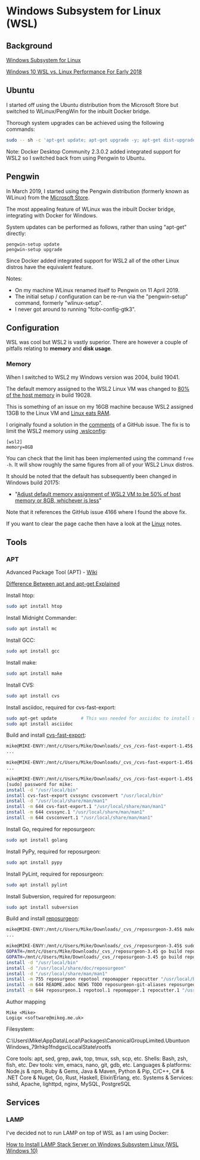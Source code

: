 # Windows Subsystem for Linux (WSL)

## Background

[Windows Subsystem for Linux](https://docs.microsoft.com/en-us/windows/wsl/about)

[Windows 10 WSL vs. Linux Performance For Early 2018](https://www.phoronix.com/scan.php?page=article&item=wsl-february-2018&num=1)



## Ubuntu

I started off using the Ubuntu distribution from the Microsoft Store but switched to WLinux/PengWin for the inbuilt Docker bridge.

Thorough system upgrades can be achieved using the following commands:

```sh
sudo -- sh -c 'apt-get update; apt-get upgrade -y; apt-get dist-upgrade -y; apt-get autoremove -y; apt-get autoclean -y'
```

Note: Docker Desktop Community 2.3.0.2 added integrated support for WSL2 so I switched back from using Pengwin to Ubuntu.



## Pengwin

In March 2019, I started using the Pengwin distribution (formerly known as WLinux) from the [Microsoft Store](https://www.microsoft.com/en-gb/p/wlinux/9nv1gv1pxz6p).

The most appealing feature of WLinux was the inbuilt Docker bridge, integrating with Docker for Windows.

System updates can be performed as follows, rather than using "apt-get" directly:

```
pengwin-setup update
pengwin-setup upgrade
```

Since Docker added integrated support for WSL2 all of the other Linux distros have the equivalent feature.

Notes:

- On my machine WLinux renamed itself to Pengwin on 11 April 2019.
- The initial setup / configuration can be re-run via the "pengwin-setup" command, formerly "wlinux-setup".
- I never got around to running "fcitx-config-gtk3".



## Configuration

WSL was cool but WSL2 is vastly superior. There are however a couple of pitfalls relating to **memory** and **disk usage**.

### Memory

When I switched to WSL2 my Windows version was 2004, build 19041.

The default memory assigned to the WSL2 Linux VM was changed to [80% of the host memory](https://docs.microsoft.com/en-us/windows/wsl/release-notes#build-19028) in build 19028.

This is something of an issue on my 16GB machine because WSL2 assigned 13GB to the Linux VM and [Linux eats RAM](https://www.linuxatemyram.com/).

I originally found a solution in the [comments](https://github.com/microsoft/WSL/issues/4166#issuecomment-526725261) of a GitHub issue. The fix is to limit the WSL2 memory using [.wslconfig](https://docs.microsoft.com/en-us/windows/wsl/wsl-config#configure-global-options-with-wslconfig):

```
[wsl2]
memory=8GB
```

You can check that the limit has been implemented using the command `free -h`. It will show roughly the same figures from all of your WSL2 Linux distros.

It should be noted that the default has subsequently been changed in Windows build 20175:

- "[Adjust default memory assignment of WSL2 VM to be 50% of host memory or 8GB, whichever is less](https://docs.microsoft.com/en-us/windows/wsl/release-notes#build-20175)"

Note that it references the GitHub issue 4166 where I found the above fix.

If you want to clear the page cache then have a look at the [Linux](../../Operating_Systems/Linux/README.md) notes.



## Tools

### APT

Advanced Package Tool (APT) - [Wiki](https://en.wikipedia.org/wiki/APT_(Debian))

[Difference Between apt and apt-get Explained](https://itsfoss.com/apt-vs-apt-get-difference/)



Install htop:

```sh
sudo apt install htop
```

Install Midnight Commander:

```sh
sudo apt install mc
```

Install GCC:

```sh
sudo apt install gcc
```

Install make:

```sh
sudo apt install make
```

Install CVS:

```sh
sudo apt install cvs
```



Install asciidoc, required for cvs-fast-export:

```sh
sudo apt-get update 		# This was needed for asciidoc to install successfully
sudo apt install asciidoc
```

Build and install  [cvs-fast-export](http://www.catb.org/~esr/cvs-fast-export/):

```sh
mike@MIKE-ENVY:/mnt/c/Users/Mike/Downloads/_cvs_/cvs-fast-export-1.45$ make
...

mike@MIKE-ENVY:/mnt/c/Users/Mike/Downloads/_cvs_/cvs-fast-export-1.45$ make check
...

mike@MIKE-ENVY:/mnt/c/Users/Mike/Downloads/_cvs_/cvs-fast-export-1.45$ sudo make install
[sudo] password for mike:
install -d "/usr/local/bin"
install cvs-fast-export cvssync cvsconvert "/usr/local/bin"
install -d "/usr/local/share/man/man1"
install -m 644 cvs-fast-export.1 "/usr/local/share/man/man1"
install -m 644 cvssync.1 "/usr/local/share/man/man1"
install -m 644 cvsconvert.1 "/usr/local/share/man/man1"
```



Install Go, required for reposurgeon:

```sh
sudo apt install golang
```

Install PyPy, required for reposurgeon:

```sh
sudo apt install pypy
```

Install PyLint, required for reposurgeon:

```sh
sudo apt install pylint
```

Install Subversion, required for reposurgeon:

```sh
sudo apt install subversion
```

Build and install  [reposurgeon](http://www.catb.org/~esr/reposurgeon/):

```sh
mike@MIKE-ENVY:/mnt/c/Users/Mike/Downloads/_cvs_/reposurgeon-3.45$ make
...

mike@MIKE-ENVY:/mnt/c/Users/Mike/Downloads/_cvs_/reposurgeon-3.45$ sudo make install
GOPATH=/mnt/c/Users/Mike/Downloads/_cvs_/reposurgeon-3.45 go build repocutter
GOPATH=/mnt/c/Users/Mike/Downloads/_cvs_/reposurgeon-3.45 go build repomapper
install -d "/usr/local/bin"
install -d "/usr/local/share/doc/reposurgeon"
install -d "/usr/local/share/man/man1"
install -m 755 reposurgeon repotool repomapper repocutter "/usr/local/bin"
install -m 644 README.adoc NEWS TODO reposurgeon-git-aliases reposurgeon.html repotool.html repomapper.html repocutter.html dvcs-migration-guide.html features.html reporting-bugs.html "/usr/local/share/doc/reposurgeon"
install -m 644 reposurgeon.1 repotool.1 repomapper.1 repocutter.1 "/usr/local/share/man/man1"
```

Author mapping

```
Mike <Mike>
Logiqx <software@mikeg.me.uk>

```



Filesystem:

C:\Users\Mike\AppData\Local\Packages\CanonicalGroupLimited.UbuntuonWindows_79rhkp1fndgsc\LocalState\rootfs



Core tools: apt, sed, grep, awk, top, tmux, ssh, scp, etc.
Shells: Bash, zsh, fish, etc.
Dev tools: vim, emacs, nano, git, gdb, etc.
Languages & platforms: Node.js & npm, Ruby & Gems, Java & Maven, Python & Pip, C/C++, C# & .NET Core & Nuget, Go, Rust, Haskell, Elixir/Erlang, etc.
Systems & Services: sshd, Apache, lighttpd, nginx, MySQL, PostgreSQL



## Services

### LAMP

I've decided not to run LAMP on top of WSL as I am using Docker:

[How to Install LAMP Stack Server on Windows Subsystem Linux (WSL Windows 10)](https://medium.com/@ssharizal/how-to-install-lamp-stack-server-on-windows-subsystem-linux-wsl-windows-10-133419c22473)

